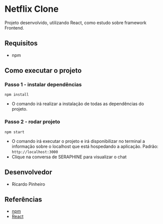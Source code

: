 # Netflix Clone

Projeto desenvolvido, utilizando React, como estudo sobre framework Frontend.

## Requisitos

- npm

## Como executar o projeto
### Passo 1 - instalar dependências
```
npm install
```
- O comando irá realizar a instalação de todas as dependências do projeto.


### Passo 2 - rodar projeto
```
npm start
```
- O comando irá executar o projeto e irá disponibilizar no terminal a informação sobre o localhost que está hospedando a aplicação. Padrão: `http://localhost:3000`
- Clique na conversa de SERAPHINE para visualizar o chat


## Desenvolvedor
- Ricardo Pinheiro

## Referências
- [npm](https://docs.npmjs.com/cli/v6/commands/npm-install)
- [React](https://reactjs.org/)
